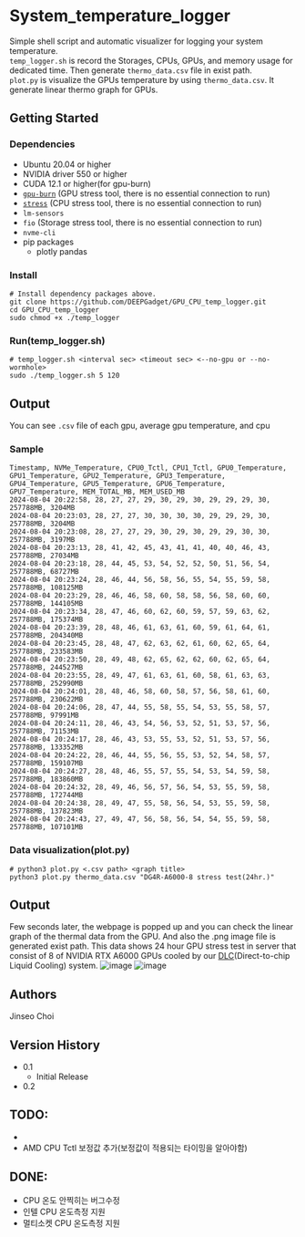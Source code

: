 # System_temperature_logger

Simple shell script and automatic visualizer for logging your system temperature.   
```temp_logger.sh``` is record the Storages, CPUs, GPUs, and memory usage for dedicated time.
Then generate ```thermo_data.csv``` file in exist path.   
```plot.py``` is visualize the GPUs temperature by using ``thermo_data.csv``. It generate linear thermo graph for GPUs.

## Getting Started

### Dependencies

* Ubuntu 20.04 or higher
* NVIDIA driver 550 or higher
* CUDA 12.1 or higher(for gpu-burn)
* [```gpu-burn```](https://github.com/wilicc/gpu-burn) (GPU stress tool, there is no essential connection to run)
* [```stress```](https://howtoinstall.co/package/stress) (CPU stress tool, there is no essential connection to run)
* ```lm-sensors```
* ```fio``` (Storage stress tool, there is no essential connection to run)
* ```nvme-cli```
* pip packages
  * plotly pandas

### Install
```
# Install dependency packages above.
git clone https://github.com/DEEPGadget/GPU_CPU_temp_logger.git
cd GPU_CPU_temp_logger
sudo chmod +x ./temp_logger
```

### Run(temp_logger.sh)
```
# temp_logger.sh <interval sec> <timeout sec> <--no-gpu or --no-wormhole>
sudo ./temp_logger.sh 5 120
```
## Output
You can see ```.csv``` file of each gpu, average gpu temperature, and cpu 
### Sample
```
Timestamp, NVMe_Temperature, CPU0_Tctl, CPU1_Tctl, GPU0_Temperature, GPU1_Temperature, GPU2_Temperature, GPU3_Temperature, GPU4_Temperature, GPU5_Temperature, GPU6_Temperature, GPU7_Temperature, MEM_TOTAL_MB, MEM_USED_MB
2024-08-04 20:22:58, 28, 27, 27, 29, 30, 29, 30, 29, 29, 29, 30, 257788MB, 3204MB
2024-08-04 20:23:03, 28, 27, 27, 30, 30, 30, 30, 29, 29, 29, 30, 257788MB, 3204MB
2024-08-04 20:23:08, 28, 27, 27, 29, 30, 29, 30, 29, 29, 30, 30, 257788MB, 3197MB
2024-08-04 20:23:13, 28, 41, 42, 45, 43, 41, 41, 40, 40, 46, 43, 257788MB, 27034MB
2024-08-04 20:23:18, 28, 44, 45, 53, 54, 52, 52, 50, 51, 56, 54, 257788MB, 68727MB
2024-08-04 20:23:24, 28, 46, 44, 56, 58, 56, 55, 54, 55, 59, 58, 257788MB, 108125MB
2024-08-04 20:23:29, 28, 46, 46, 58, 60, 58, 58, 56, 58, 60, 60, 257788MB, 144105MB
2024-08-04 20:23:34, 28, 47, 46, 60, 62, 60, 59, 57, 59, 63, 62, 257788MB, 175374MB
2024-08-04 20:23:39, 28, 48, 46, 61, 63, 61, 60, 59, 61, 64, 61, 257788MB, 204340MB
2024-08-04 20:23:45, 28, 48, 47, 62, 63, 62, 61, 60, 62, 65, 64, 257788MB, 233583MB
2024-08-04 20:23:50, 28, 49, 48, 62, 65, 62, 62, 60, 62, 65, 64, 257788MB, 244527MB
2024-08-04 20:23:55, 28, 49, 47, 61, 63, 61, 60, 58, 61, 63, 63, 257788MB, 252990MB
2024-08-04 20:24:01, 28, 48, 46, 58, 60, 58, 57, 56, 58, 61, 60, 257788MB, 230622MB
2024-08-04 20:24:06, 28, 47, 44, 55, 58, 55, 54, 53, 55, 58, 57, 257788MB, 97991MB
2024-08-04 20:24:11, 28, 46, 43, 54, 56, 53, 52, 51, 53, 57, 56, 257788MB, 71153MB
2024-08-04 20:24:17, 28, 46, 43, 53, 55, 53, 52, 51, 53, 57, 56, 257788MB, 133352MB
2024-08-04 20:24:22, 28, 46, 44, 55, 56, 55, 53, 52, 54, 58, 57, 257788MB, 159107MB
2024-08-04 20:24:27, 28, 48, 46, 55, 57, 55, 54, 53, 54, 59, 58, 257788MB, 183860MB
2024-08-04 20:24:32, 28, 49, 46, 56, 57, 56, 54, 53, 55, 59, 58, 257788MB, 172744MB
2024-08-04 20:24:38, 28, 49, 47, 55, 58, 56, 54, 53, 55, 59, 58, 257788MB, 137823MB
2024-08-04 20:24:43, 27, 49, 47, 56, 58, 56, 54, 54, 55, 59, 58, 257788MB, 107101MB
```
### Data visualization(plot.py)
```
# python3 plot.py <.csv path> <graph title>
python3 plot.py thermo_data.csv "DG4R-A6000-8 stress test(24hr.)"
```
## Output
Few seconds later, the webpage is popped up and you can check the linear graph of the thermal data from the GPU.
And also the .png image file is generated exist path. This data shows 24 hour GPU stress test in server that consist of 8 of NVIDIA RTX A6000 GPUs cooled by our [DLC](https://deepgadget.com/Dg4r/?lang=en)(Direct-to-chip Liquid Cooling) system. 
![image](https://github.com/user-attachments/assets/f9a1b589-5030-4645-bfd5-738186623848)
![image](https://github.com/user-attachments/assets/09265d84-d0cf-49cf-82b8-b3a04cbcadbe)



## Authors

Jinseo Choi

## Version History

* 0.1
    * Initial Release
* 0.2

## TODO:
* 
* AMD CPU Tctl 보정값 추가(보정값이 적용되는 타이밍을 알아야함)

## DONE:
* CPU 온도 안찍히는 버그수정
* 인텔 CPU 온도측정 지원
* 멀티소켓 CPU 온도측정 지원
